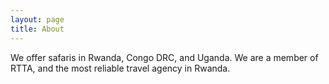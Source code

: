 ```yaml
---
layout: page
title: About
---
```


We offer safaris in Rwanda, Congo DRC, and Uganda. We are a member of RTTA, and the most reliable travel agency in Rwanda. 
